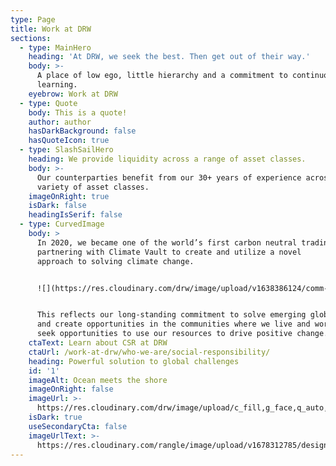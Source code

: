```yaml
---
type: Page
title: Work at DRW
sections:
  - type: MainHero
    heading: 'At DRW, we seek the best. Then get out of their way.'
    body: >-
      A place of low ego, little hierarchy and a commitment to continuous
      learning.
    eyebrow: Work at DRW
  - type: Quote
    body: This is a quote!
    author: author
    hasDarkBackground: false
    hasQuoteIcon: true
  - type: SlashSailHero
    heading: We provide liquidity across a range of asset classes.
    body: >-
      Our counterparties benefit from our 30+ years of experience across a
      variety of asset classes.
    imageOnRight: true
    isDark: false
    headingIsSerif: false
  - type: CurvedImage
    body: >
      In 2020, we became one of the world’s first carbon neutral trading firms,
      partnering with Climate Vault to create and utilize a novel       
      approach to solving climate change.


      ![](https://res.cloudinary.com/drw/image/upload/v1638386124/comm-drw/uploads/CV_Logo_Horizontal_INVERTED-reduced_aqycpv.png)


      This reflects our long-standing commitment to solve emerging global issues
      and create opportunities in the communities where we live and work. We
      seek opportunities to use our resources to drive positive change.
    ctaText: Learn about CSR at DRW
    ctaUrl: /work-at-drw/who-we-are/social-responsibility/
    heading: Powerful solution to global challenges
    id: '1'
    imageAlt: Ocean meets the shore
    imageOnRight: false
    imageUrl: >-
      https://res.cloudinary.com/drw/image/upload/c_fill,g_face,q_auto,f_auto,w_350,h_350/v1638387596/comm-drw/uploads/pexels-jess-loiterton-4601063_w72cvy.jpg
    isDark: true
    useSecondaryCta: false
    imageUrlText: >-
      https://res.cloudinary.com/rangle/image/upload/v1678312785/design_systems_product_market_fit_feature.png
---
```


